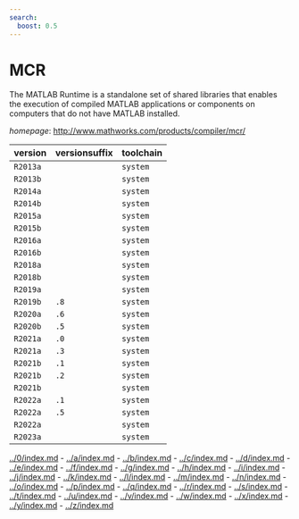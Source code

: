 ```yaml
---
search:
  boost: 0.5
---
```

# MCR

The MATLAB Runtime is a standalone set of shared libraries  that enables the execution of compiled MATLAB applications  or components on computers that do not have MATLAB installed.

*homepage*: <http://www.mathworks.com/products/compiler/mcr/>

version | versionsuffix | toolchain
--------|---------------|----------
``R2013a`` |  | ``system``
``R2013b`` |  | ``system``
``R2014a`` |  | ``system``
``R2014b`` |  | ``system``
``R2015a`` |  | ``system``
``R2015b`` |  | ``system``
``R2016a`` |  | ``system``
``R2016b`` |  | ``system``
``R2018a`` |  | ``system``
``R2018b`` |  | ``system``
``R2019a`` |  | ``system``
``R2019b`` | ``.8`` | ``system``
``R2020a`` | ``.6`` | ``system``
``R2020b`` | ``.5`` | ``system``
``R2021a`` | ``.0`` | ``system``
``R2021a`` | ``.3`` | ``system``
``R2021b`` | ``.1`` | ``system``
``R2021b`` | ``.2`` | ``system``
``R2021b`` |  | ``system``
``R2022a`` | ``.1`` | ``system``
``R2022a`` | ``.5`` | ``system``
``R2022a`` |  | ``system``
``R2023a`` |  | ``system``

[../0/index.md](0) - [../a/index.md](a) - [../b/index.md](b) - [../c/index.md](c) - [../d/index.md](d) - [../e/index.md](e) - [../f/index.md](f) - [../g/index.md](g) - [../h/index.md](h) - [../i/index.md](i) - [../j/index.md](j) - [../k/index.md](k) - [../l/index.md](l) - [../m/index.md](m) - [../n/index.md](n) - [../o/index.md](o) - [../p/index.md](p) - [../q/index.md](q) - [../r/index.md](r) - [../s/index.md](s) - [../t/index.md](t) - [../u/index.md](u) - [../v/index.md](v) - [../w/index.md](w) - [../x/index.md](x) - [../y/index.md](y) - [../z/index.md](z)

